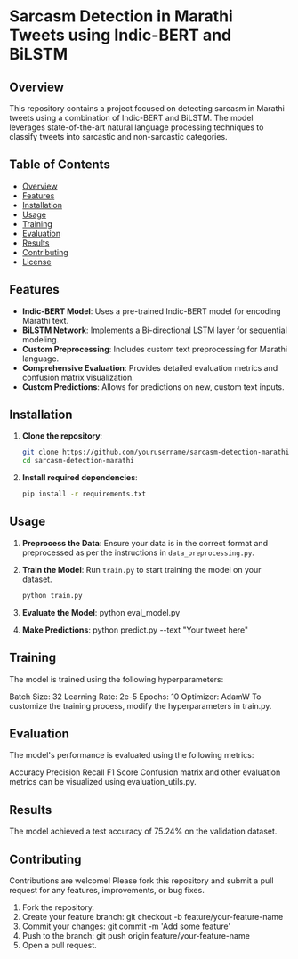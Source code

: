 # Sarcasm Detection in Marathi Tweets using Indic-BERT and BiLSTM

## Overview

This repository contains a project focused on detecting sarcasm in Marathi tweets using a combination of Indic-BERT and BiLSTM. The model leverages state-of-the-art natural language processing techniques to classify tweets into sarcastic and non-sarcastic categories.

## Table of Contents

- [Overview](#overview)
- [Features](#features)
- [Installation](#installation)
- [Usage](#usage)
- [Training](#training)
- [Evaluation](#evaluation)
- [Results](#results)
- [Contributing](#contributing)
- [License](#license)

## Features

- **Indic-BERT Model**: Uses a pre-trained Indic-BERT model for encoding Marathi text.
- **BiLSTM Network**: Implements a Bi-directional LSTM layer for sequential modeling.
- **Custom Preprocessing**: Includes custom text preprocessing for Marathi language.
- **Comprehensive Evaluation**: Provides detailed evaluation metrics and confusion matrix visualization.
- **Custom Predictions**: Allows for predictions on new, custom text inputs.

## Installation

1. **Clone the repository**:
    ```bash
    git clone https://github.com/yourusername/sarcasm-detection-marathi.git
    cd sarcasm-detection-marathi
    ```

2. **Install required dependencies**:
    ```bash
    pip install -r requirements.txt
    ```

## Usage

1. **Preprocess the Data**:
   Ensure your data is in the correct format and preprocessed as per the instructions in `data_preprocessing.py`.

2. **Train the Model**:
   Run `train.py` to start training the model on your dataset.
   ```bash
   python train.py

3. **Evaluate the Model**:
  python eval_model.py

4. **Make Predictions**:
  python predict.py --text "Your tweet here"


## Training
The model is trained using the following hyperparameters:

Batch Size: 32
Learning Rate: 2e-5
Epochs: 10
Optimizer: AdamW
To customize the training process, modify the hyperparameters in train.py.

## Evaluation
The model's performance is evaluated using the following metrics:

Accuracy
Precision
Recall
F1 Score
Confusion matrix and other evaluation metrics can be visualized using evaluation_utils.py.

## Results
The model achieved a test accuracy of 75.24% on the validation dataset.

## Contributing
Contributions are welcome! Please fork this repository and submit a pull request for any features, improvements, or bug fixes.

1. Fork the repository.
2. Create your feature branch: git checkout -b feature/your-feature-name
3. Commit your changes: git commit -m 'Add some feature'
4. Push to the branch: git push origin feature/your-feature-name
5. Open a pull request.
